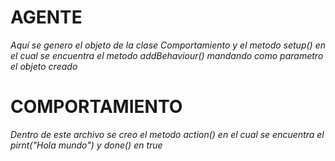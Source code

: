 # AGENTE

*Aquí se genero el objeto de la clase Comportamiento y el metodo setup() en el cual se encuentra el metodo addBehaviour() mandando como parametro el
objeto creado*

# COMPORTAMIENTO

*Dentro de este archivo se creo el metodo action() en el cual se encuentra el pirnt("Hola mundo") y done() en true*
